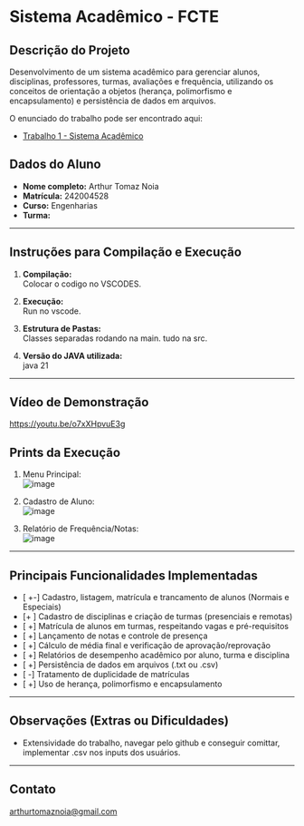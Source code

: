 # Sistema Acadêmico - FCTE

## Descrição do Projeto

Desenvolvimento de um sistema acadêmico para gerenciar alunos, disciplinas, professores, turmas, avaliações e frequência, utilizando os conceitos de orientação a objetos (herança, polimorfismo e encapsulamento) e persistência de dados em arquivos.

O enunciado do trabalho pode ser encontrado aqui:
- [Trabalho 1 - Sistema Acadêmico](https://github.com/lboaventura25/OO-T06_2025.1_UnB_FCTE/blob/main/trabalhos/ep1/README.md)

## Dados do Aluno

- **Nome completo:** Arthur Tomaz Noia
- **Matrícula:** 242004528
- **Curso:** Engenharias
- **Turma:** 

---

## Instruções para Compilação e Execução

1. **Compilação:**  
   Colocar o codigo no VSCODES.

2. **Execução:**  
   Run no vscode.

3. **Estrutura de Pastas:**  
   Classes separadas rodando na main. tudo na src.

3. **Versão do JAVA utilizada:**  
   java 21

---

## Vídeo de Demonstração
https://youtu.be/o7xXHpvuE3g



## Prints da Execução

1. Menu Principal:  
   ![image](https://github.com/user-attachments/assets/1e667537-1be9-4767-b1b1-9ef4283e6a80)



2. Cadastro de Aluno:  
   ![image](https://github.com/user-attachments/assets/91ebe17e-45bb-4447-8f58-d95c62d41120)


3. Relatório de Frequência/Notas:  
   ![image](https://github.com/user-attachments/assets/ede58d92-a5ee-4baf-b3ea-88d88365356b)


---

## Principais Funcionalidades Implementadas

- [ +-] Cadastro, listagem, matrícula e trancamento de alunos (Normais e Especiais)
- [+ ] Cadastro de disciplinas e criação de turmas (presenciais e remotas)
- [ +] Matrícula de alunos em turmas, respeitando vagas e pré-requisitos
- [ +] Lançamento de notas e controle de presença
- [ +] Cálculo de média final e verificação de aprovação/reprovação
- [ +] Relatórios de desempenho acadêmico por aluno, turma e disciplina
- [ +] Persistência de dados em arquivos (.txt ou .csv)
- [ -] Tratamento de duplicidade de matrículas
- [ +] Uso de herança, polimorfismo e encapsulamento

---

## Observações (Extras ou Dificuldades)

- Extensividade do trabalho, navegar pelo github e conseguir comittar, implementar .csv nos inputs dos usuários.

---

## Contato

arthurtomaznoia@gmail.com
